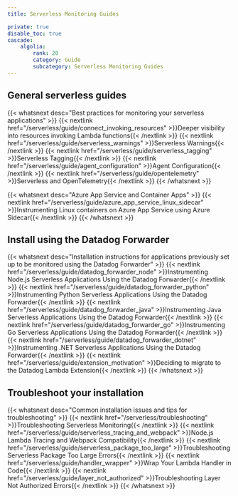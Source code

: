 ```yaml
---
title: Serverless Monitoring Guides

private: true
disable_toc: true
cascade:
    algolia:
        rank: 20
        category: Guide
        subcategory: Serverless Monitoring Guides
---
```


## General serverless guides

{{< whatsnext desc="Best practices for monitoring your serverless applications" >}}
    {{< nextlink href="/serverless/guide/connect_invoking_resources" >}}Deeper visibility into resources invoking Lambda functions{{< /nextlink >}}
    {{< nextlink href="/serverless/guide/serverless_warnings" >}}Serverless Warnings{{< /nextlink >}}
    {{< nextlink href="/serverless/guide/serverless_tagging" >}}Serverless Tagging{{< /nextlink >}}
    {{< nextlink href="/serverless/guide/agent_configuration" >}}Agent Configuration{{< /nextlink >}}
    {{< nextlink href="/serverless/guide/opentelemetry" >}}Serverless and OpenTelemetry{{< /nextlink >}}
{{< /whatsnext >}}

{{< whatsnext desc="Azure App Service and Container Apps" >}}
    {{< nextlink href="/serverless/guide/azure_app_service_linux_sidecar" >}}Instrumenting Linux containers on Azure App Service using Azure Sidecar{{< /nextlink >}}
{{< /whatsnext >}}

## Install using the Datadog Forwarder

{{< whatsnext desc="Installation instructions for applications previously set up to be monitored using the Datadog Forwarder" >}}
    {{< nextlink href="/serverless/guide/datadog_forwarder_node" >}}Instrumenting Node.js Serverless Applications Using the Datadog Forwarder{{< /nextlink >}}
    {{< nextlink href="/serverless/guide/datadog_forwarder_python" >}}Instrumenting Python Serverless Applications Using the Datadog Forwarder{{< /nextlink >}}
    {{< nextlink href="/serverless/guide/datadog_forwarder_java" >}}Instrumenting Java Serverless Applications Using the Datadog Forwarder{{< /nextlink >}}
    {{< nextlink href="/serverless/guide/datadog_forwarder_go" >}}Instrumenting Go Serverless Applications Using the Datadog Forwarder{{< /nextlink >}}
    {{< nextlink href="/serverless/guide/datadog_forwarder_dotnet" >}}Instrumenting .NET Serverless Applications Using the Datadog Forwarder{{< /nextlink >}}
    {{< nextlink href="/serverless/guide/extension_motivation" >}}Deciding to migrate to the Datadog Lambda Extension{{< /nextlink >}}
{{< /whatsnext >}}

## Troubleshoot your installation

{{< whatsnext desc="Common installation issues and tips for troubleshooting" >}}
    {{< nextlink href="/serverless/troubleshooting" >}}Troubleshooting Serverless Monitoring{{< /nextlink >}}
    {{< nextlink href="/serverless/guide/serverless_tracing_and_webpack" >}}Node.js Lambda Tracing and Webpack Compatibility{{< /nextlink >}}
    {{< nextlink href="/serverless/guide/serverless_package_too_large" >}}Troubleshooting Serverless Package Too Large Errors{{< /nextlink >}}
    {{< nextlink href="/serverless/guide/handler_wrapper" >}}Wrap Your Lambda Handler in Code{{< /nextlink >}}
    {{< nextlink href="/serverless/guide/layer_not_authorized" >}}Troubleshooting Layer Not Authorized Errors{{< /nextlink >}}
{{< /whatsnext >}}
